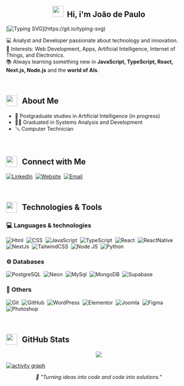 <h2 align="center">
  <img src="https://emojis.slackmojis.com/emojis/images/1643514389/3643/cool-doge.gif?1643514389" width="30"/>
   &nbsp;Hi, i'm João de Paulo
</h2>

[![Typing SVG](https://readme-typing-svg.demolab.com?font=konstant+grotesk&size=40&duration=2000&pause=1000&color=F70000&center=true&vCenter=true&width=1200&height=120&lines=Welcome+to+My+GitHub;Code.;Learn.;Repeat.)](https://git.io/typing-svg)

💻 Analyst and Developer passionate about technology and innovation.  
🚀 Interests: Web Development, Apps, Artificial Intelligence, Internet of Things, and Electronics.  
📚 Always learning something new in **JavaScript, TypeScript, React, Next.js, Node.js** and the **world of AIs**.

&nbsp;

<h2 style="display: flex;  align-items: center; gap: 8px;">
  <img src="https://emojis.slackmojis.com/emojis/images/1643515239/12569/meow_coffeespitting.gif?1643515239" width="30"/> &nbsp;About Me
</h2>

- 🤖 Postgraduate studies in Artificial Intelligence (in progress)
- 🧑‍🏫 Graduated in Systems Analysis and Development
- 🪛 Computer Technician

&nbsp;

<h2 style="display: flex;  align-items: center; gap: 8px;">
  <img src="https://emojis.slackmojis.com/emojis/images/1643516066/20895/cell-phone.gif?1643516066" width="30"/> &nbsp;Connect with Me
</h2>

[![LinkedIn](https://img.shields.io/badge/LinkedIn-0077B5?style=for-the-badge&logo=linkedin&logoColor=white)](https://www.linkedin.com/in/joao-depaulo)&nbsp;
[![Website](https://img.shields.io/badge/joaodepaulo.site-0A66C2?style=for-the-badge&logo=google-chrome&logoColor=white)](https://joaodepaulo.site)&nbsp;
[![Email](https://img.shields.io/badge/Email-joaodepaulocardoso%40gmail.com-D14836?style=for-the-badge&logo=gmail&logoColor=white)](mailto:joaodepaulocardoso@gmail.com)&nbsp;

&nbsp;

<h2 style="display: flex;  align-items: center; gap: 8px;">
  <img src="https://emojis.slackmojis.com/emojis/images/1643514738/7421/typingcat.gif?1643514738" width="30"/>
   &nbsp;Technologies & Tools
</h2>

### 💻 Languages & technologies

![Html](https://img.shields.io/badge/HTML-E34F26?style=for-the-badge&logo=html5&logoColor=white)&nbsp;
![CSS](https://img.shields.io/badge/CSS-663399?style=for-the-badge&logo=css&logoColor=white)&nbsp;
![JavaScript](https://img.shields.io/badge/JavaScript-F7DF1E?style=for-the-badge&logo=javascript&logoColor=black)&nbsp;
![TypeScript](https://img.shields.io/badge/TypeScript-3178C6?style=for-the-badge&logo=typescript&logoColor=white)&nbsp;
![React](https://img.shields.io/badge/React-61DAFB?style=for-the-badge&logo=react&logoColor=black)&nbsp;
![ReactNative](https://img.shields.io/badge/Native-61DAFB?style=for-the-badge&logo=react&logoColor=black)&nbsp;
![NextJs](https://img.shields.io/badge/NextJs-000000?style=for-the-badge&logo=react&logoColor=white)&nbsp;
![TailwindCSS](https://img.shields.io/badge/Tailwind-06B6D4?style=for-the-badge&logo=tailwindcss&logoColor=white)&nbsp;
![Node JS](https://img.shields.io/badge/Node-5FA04E?style=for-the-badge&logo=node.js&logoColor=white)&nbsp;
![Python](https://img.shields.io/badge/Python-3776AB?style=for-the-badge&logo=python&logoColor=white)&nbsp;

### ⚙️ Databases

![PostgreSQL](https://img.shields.io/badge/PostgreSQL-4169E1?style=for-the-badge&logo=postgresql&logoColor=white)&nbsp;
![Neon](https://img.shields.io/badge/Neon-00e096?style=for-the-badge&logoColor=white)&nbsp;
![MySql](https://img.shields.io/badge/MySql-4479A1?style=for-the-badge&logo=mysql&logoColor=white)&nbsp;
![MongoDB](https://img.shields.io/badge/Mongodb-47A248?style=for-the-badge&logo=mongodb&logoColor=white)&nbsp;
![Supabase](https://img.shields.io/badge/Supabase-3FCF8E?style=for-the-badge&logo=supabase&logoColor=white)&nbsp;

### 🧩 Others


![Git](https://img.shields.io/badge/Git-F05032?style=for-the-badge&logo=git&logoColor=white)&nbsp;
![GitHub](https://img.shields.io/badge/GitHUB-181717?style=for-the-badge&logo=github&logoColor=white)&nbsp;
![WordPress](https://img.shields.io/badge/Wordpress-21759B?style=for-the-badge&logo=wordpress&logoColor=white)&nbsp;
![Elementor](https://img.shields.io/badge/Elementor-92003B?style=for-the-badge&logo=elementor&logoColor=white)&nbsp;
![Joomla](https://img.shields.io/badge/Joomla-5091CD?style=for-the-badge&logo=joomla&logoColor=white)&nbsp;
![Figma](https://img.shields.io/badge/Figma-F24E1E?style=for-the-badge&logo=figma&logoColor=white)&nbsp;
![Photoshop](https://img.shields.io/badge/Photoshop-007ACC?style=for-the-badge&logoColor=white)&nbsp;

&nbsp;

<h2 style="display: flex;  align-items: center; gap: 8px;">
  <img src="https://emojis.slackmojis.com/emojis/images/1643514559/5584/deployparrot.gif?1643514559" width="30"/> &nbsp;GitHub Stats
</h2>

<p align="center">
<img src="https://github-readme-stats.vercel.app/api?username=joaodepaulojp&show_icons=true&theme=github_dark&hide_border=true&title_color=fc354c&icon_color=991818&text_color=0abfbc&rank_icon=github" />
</p>

[![activity graph](https://github-readme-activity-graph.vercel.app/graph?username=joaodepaulojp&bg_color=0d1117&color=991818&line=991818&point=0abfbc&area=true&hide_border=true)](https://github.com/joaodepaulojp/github-readme-activity-graph)

<p align="center">
  <em>🫡 "Turning ideas into code and code into solutions." </em>
</p>
